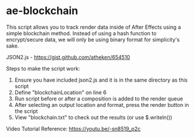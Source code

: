 # ae-blockchain
This script allows you to track render data inside of After Effects using a simple blockchain method. Instead of using a hash function to encrypt/secure data, we will only be using binary format for simplicity's sake.

JSON2.js - https://gist.github.com/atheken/654510

Steps to make the script work:
1) Ensure you have included json2.js and it is in the same directory as this script
2) Define "blockchainLocation" on line 6
3) Run script before or after a composition is added to the render queue
4) After selecting an output location and format, press the render button in the script
5) View "blockchain.txt" to check out the results (or use $.writeln())

Video Tutorial Reference: https://youtu.be/-sn8519_p2c
